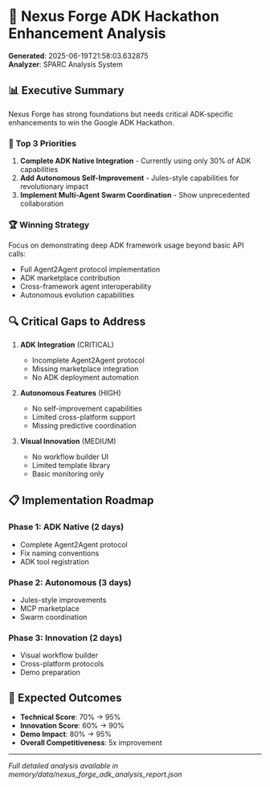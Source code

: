 # 🚀 Nexus Forge ADK Hackathon Enhancement Analysis

**Generated**: 2025-06-19T21:58:03.632875  
**Analyzer**: SPARC Analysis System

## 📊 Executive Summary

Nexus Forge has strong foundations but needs critical ADK-specific enhancements to win the Google ADK Hackathon.

### 🎯 Top 3 Priorities

1. **Complete ADK Native Integration** - Currently using only 30% of ADK capabilities
2. **Add Autonomous Self-Improvement** - Jules-style capabilities for revolutionary impact  
3. **Implement Multi-Agent Swarm Coordination** - Show unprecedented collaboration

### 🏆 Winning Strategy

Focus on demonstrating deep ADK framework usage beyond basic API calls:
- Full Agent2Agent protocol implementation
- ADK marketplace contribution
- Cross-framework agent interoperability
- Autonomous evolution capabilities

## 🔍 Critical Gaps to Address

1. **ADK Integration** (CRITICAL)
   - Incomplete Agent2Agent protocol
   - Missing marketplace integration
   - No ADK deployment automation

2. **Autonomous Features** (HIGH)
   - No self-improvement capabilities
   - Limited cross-platform support
   - Missing predictive coordination

3. **Visual Innovation** (MEDIUM)
   - No workflow builder UI
   - Limited template library
   - Basic monitoring only

## 📋 Implementation Roadmap

### Phase 1: ADK Native (2 days)
- Complete Agent2Agent protocol
- Fix naming conventions
- ADK tool registration

### Phase 2: Autonomous (3 days)  
- Jules-style improvements
- MCP marketplace
- Swarm coordination

### Phase 3: Innovation (2 days)
- Visual workflow builder
- Cross-platform protocols
- Demo preparation

## 🎯 Expected Outcomes

- **Technical Score**: 70% → 95%
- **Innovation Score**: 60% → 90%
- **Demo Impact**: 80% → 95%
- **Overall Competitiveness**: 5x improvement

---

*Full detailed analysis available in memory/data/nexus_forge_adk_analysis_report.json*
